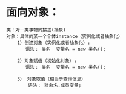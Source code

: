 # 面向对象：
    类：对一类事物的描述(抽象)
    对象：具体的某一个个体instance（实例化或者抽象化）
        1）创建对象（实例化或者抽象化）:
           语法： 类名  变量名 = new 类名();

        2）对象赋值（初始化对象）:
           语法： 类名  变量名 = new 类名();   

        3） 对象取值（相当于查询信息）
            语法：	对象名.成员变量;   